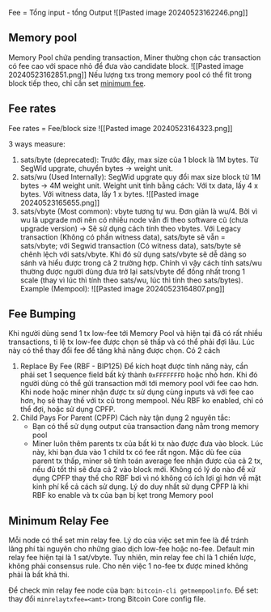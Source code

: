 Fee = Tổng input - tổng Output
![[Pasted image 20240523162246.png]]

## Memory pool
Memory Pool chứa pending transaction, Miner thường chọn các transaction có fee cao với space nhỏ để đưa vào candidate block.
![[Pasted image 20240523162851.png]]
Nếu lượng txs trong memory pool có thể fit trong block tiếp theo, chỉ cần set [minimum fee](https://learnmeabitcoin.com/technical/transaction/fee/#minimum-relay-fee).

## Fee rates
Fee rates = Fee/block size
![[Pasted image 20240523164323.png]]

3 ways measure:
1. sats/byte (deprecated): Trước đây, max size của 1 block là 1M bytes. Từ SegWid upgrate, chuyển bytes -> weight unit.
2. sats/wu (Used Internally): SegWid upgrate quy đổi max size block từ 1M bytes -> 4M weight unit. Weight unit tính bằng cách: Với tx data, lấy 4 x bytes. Với witness data, lấy 1 x bytes.
![[Pasted image 20240523165655.png]]
3. sats/vbyte (Most common): vbyte tương tự wu. Đơn giản là wu/4. Bởi vì wu là upgrade mới nên có nhiều node vẫn đi theo software cũ (chưa upgrade version) -> Sẽ sử dụng cách tính theo vbytes. Với Legacy transaction (Không có phần witness data), sats/byte sẽ vẫn = sats/vbyte; với Segwid transaction (Có witness data), sats/byte sẽ chênh lệch với sats/vbyte. Khi đó sử dụng sats/vbyte sẽ dễ dàng so sánh và hiểu được trong cả 2 trường hợp. Chính vì vậy cách tính sats/wu thường được người dùng đưa trở lại sats/vbyte để đồng nhất trong 1 scale (thay vì lúc thì tính theo sats/wu, lúc thì tính theo sats/bytes).
Example (Mempool):
![[Pasted image 20240523164807.png]]

## Fee Bumping
Khi người dùng send 1 tx low-fee tới Memory Pool và hiện tại đã có rất nhiều transactions, tỉ lệ tx low-fee được chọn sẽ thấp và có thể phải đợi lâu. Lúc này có thể thay đổi fee để tăng khả năng được chọn. Có 2 cách
1. Replace By Fee (RBF - BIP125)
	Để kích hoạt được tính năng này, cần phải set 1 sequence field bất kỳ thành `0xFFFFFFFD` hoặc nhỏ hơn. Khi đó người dùng có thể gửi transaction mới tới memory pool với fee cao hơn. Khi node hoặc miner nhận được tx sử dụng cùng inputs và với fee cao hơn, họ sẽ thay thế với tx cũ trong mempool. Nếu RBF ko enabled, chỉ có thể đợi, hoặc sử dụng CPFP.
2. Child Pays For Parent (CPFP)
	Cách này tận dụng 2 nguyên tắc:
	- Bạn có thể sử dụng output của transaction đang nằm trong memory pool
	- Miner luôn thêm parents tx của bất kì tx nào được đưa vào block.
	Lúc này, khi bạn đưa vào 1 child tx có fee rất ngon. Mặc dù fee của parent tx thấp, miner sẽ tính toán average fee nhận được của cả 2 tx, nếu đủ tốt thì sẽ đưa cả 2 vào block mới.
	Không có lý do nào để xử dụng CPFP thay thế cho RBF bơi vì nó không có ích lợi gì hơn về mặt kinh phí kể cả cách sử dụng. Lý do duy nhất sử dụng CPFP là khi RBF ko enable và tx của bạn bị kẹt trong Memory pool

## Minimum Relay Fee
Mỗi node có thể set min relay fee. Lý do của việc set min fee là để tránh lãng phí tài nguyên cho những giao dịch low-fee hoặc no-fee. Default min relay fee hiện tại là 1 sat/vbyte.
Tuy nhiên, min relay fee chỉ là 1 chiến lược, không phải consensus rule. Cho nên việc 1 no-fee tx được mined không phải là bất khả thi.

Để check min relay fee node của bạn: `bitcoin-cli getmempoolinfo`.
Để set: thay đổi `minrelaytxfee=<amt>` trong Bitcoin Core config file.

